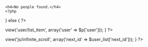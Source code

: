 ---
---

<?php
if (empty($user_list['items']))
{
    ?>
    <h4>No people found.</h4>
    <?php
}
else
{
    ?>
    <div class="posts infinite-container">
        <div class="infinite-item">
            <?php
            foreach ($user_list['items'] as $p)
            {
                $this->view('user/list_item', array('user' => $p['user']));
            }
            ?>
        </div>
    </div>
    <?php
}
?>

<?php
if (!empty($user_list['next_id']))
{
    $this->view('js/infinite_scroll', array('next_id' => $user_list['next_id']));
}
?>